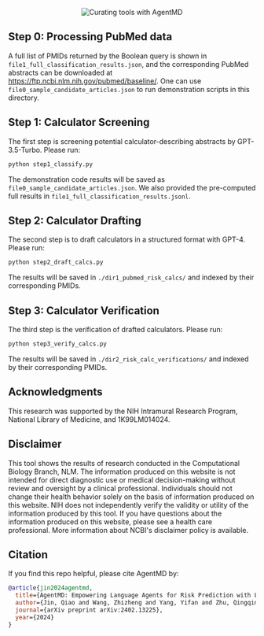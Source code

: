 <p align="center">
  <img src="https://github.com/user-attachments/assets/055c8f44-8576-41e6-aaeb-3aa34a40fa36" alt="Curating tools with AgentMD" />
</p>

## Step 0: Processing PubMed data
A full list of PMIDs returned by the Boolean query is shown in `file1_full_classification_results.json`, and the corresponding PubMed abstracts can be downloaded at https://ftp.ncbi.nlm.nih.gov/pubmed/baseline/.
One can use `file0_sample_candidate_articles.json` to run demonstration scripts in this directory.

## Step 1: Calculator Screening

The first step is screening potential calculator-describing abstracts by GPT-3.5-Turbo. Please run:

```bash
python step1_classify.py
```

The demonstration code results will be saved as `file0_sample_candidate_articles.json`. We also provided the pre-computed full results in `file1_full_classification_results.jsonl`.

## Step 2: Calculator Drafting

The second step is to draft calculators in a structured format with GPT-4. Please run:

```bash
python step2_draft_calcs.py
```

The results will be saved in `./dir1_pubmed_risk_calcs/` and indexed by their corresponding PMIDs.

## Step 3: Calculator Verification

The third step is the verification of drafted calculators. Please run:

```bash
python step3_verify_calcs.py
```

The results will be saved in `./dir2_risk_calc_verifications/` and indexed by their corresponding PMIDs.

## Acknowledgments

This research was supported by the NIH Intramural Research Program, National Library of Medicine, and 1K99LM014024.

## Disclaimer

This tool shows the results of research conducted in the Computational Biology Branch, NLM. The information produced on this website is not intended for direct diagnostic use or medical decision-making without review and oversight by a clinical professional. Individuals should not change their health behavior solely on the basis of information produced on this website. NIH does not independently verify the validity or utility of the information produced by this tool. If you have questions about the information produced on this website, please see a health care professional. More information about NCBI's disclaimer policy is available.

## Citation

If you find this repo helpful, please cite AgentMD by:
```bibtex
@article{jin2024agentmd,
  title={AgentMD: Empowering Language Agents for Risk Prediction with Large-Scale Clinical Tool Learning},
  author={Jin, Qiao and Wang, Zhizheng and Yang, Yifan and Zhu, Qingqing and Wright, Donald and Huang, Thomas and Wilbur, W John and He, Zhe and Taylor, Andrew and Chen, Qingyu and others},
  journal={arXiv preprint arXiv:2402.13225},
  year={2024}
}
```
